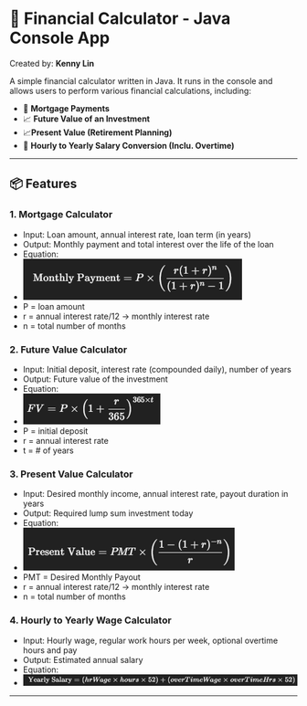 # 💸 Financial Calculator - Java Console App

Created by: **Kenny Lin**

A simple financial calculator written in Java. It runs in the console and allows users to perform various financial calculations, including:

- 🏡 **Mortgage Payments**
- 📈 **Future Value of an Investment**
- 📈**Present Value (Retirement Planning)**
- 💼 **Hourly to Yearly Salary Conversion (Inclu. Overtime)**

---

## 📦 Features

### 1. Mortgage Calculator
- Input: Loan amount, annual interest rate, loan term (in years)
- Output: Monthly payment and total interest over the life of the loan
- Equation:
- ![img_4.png](img_4.png)
- P = loan amount
- r = annual interest rate/12 -> monthly interest rate
- n = total number of months

### 2. Future Value Calculator
- Input: Initial deposit, interest rate (compounded daily), number of years
- Output: Future value of the investment
- Equation:
- ![img_6.png](img_6.png)
- P = initial deposit
- r = annual interest rate
- t = # of years

### 3. Present Value Calculator
- Input: Desired monthly income, annual interest rate, payout duration in years
- Output: Required lump sum investment today
- Equation: 
- ![img_2.png](img_2.png)
- PMT = Desired Monthly Payout
- r = annual interest rate/12 -> monthly interest rate
- n = total number of months

### 4. Hourly to Yearly Wage Calculator
- Input: Hourly wage, regular work hours per week, optional overtime hours and pay
- Output: Estimated annual salary
- Equation: 
- ![img_3.png](img_3.png)
---